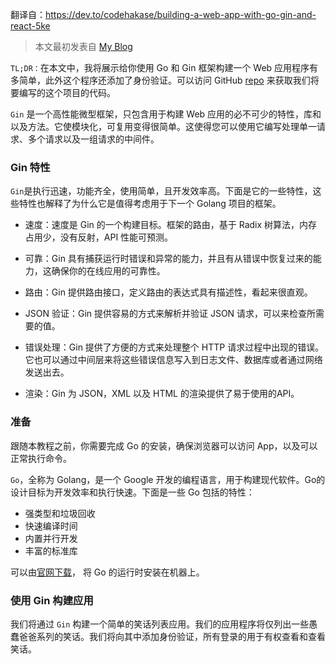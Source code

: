 

翻译自：https://dev.to/codehakase/building-a-web-app-with-go-gin-and-react-5ke



>  本文最初发表自 [My Blog](https://hakaselogs.me/2018-04-20/building-a-web-app-with-go-gin-and-react)



`TL;DR：`在本文中，我将展示给你使用 Go 和 Gin 框架构建一个 Web 应用程序有多简单，此外这个程序还添加了身份验证。可以访问 GitHub [repo](https://github.com/codehakase/golang-gin)  来获取我们将要编写的这个项目的代码。



`Gin` 是一个高性能微型框架，只包含用于构建 Web 应用的必不可少的特性，库和以及方法。它使模块化，可复用变得很简单。这使得您可以使用它编写处理单一请求、多个请求以及一组请求的中间件。



### Gin 特性



`Gin`是执行迅速，功能齐全，使用简单，且开发效率高。下面是它的一些特性，这些特性也解释了为什么它是值得考虑用于下一个 Golang 项目的框架。



- 速度：速度是 Gin 的一个构建目标。框架的路由，基于 Radix 树算法，内存占用少，没有反射，API 性能可预测。



- 可靠：Gin 具有捕获运行时错误和异常的能力，并且有从错误中恢复过来的能力，这确保你的在线应用的可靠性。



- 路由：Gin 提供路由接口，定义路由的表达式具有描述性，看起来很直观。



- JSON 验证：Gin 提供容易的方式来解析并验证 JSON 请求，可以来检查所需要的值。



- 错误处理：Gin 提供了方便的方式来处理整个 HTTP 请求过程中出现的错误。它也可以通过中间层来将这些错误信息写入到日志文件、数据库或者通过网络发送出去。



- 渲染：Gin 为 JSON，XML 以及 HTML 的渲染提供了易于使用的API。



### 准备 



跟随本教程之前，你需要完成 Go 的安装，确保浏览器可以访问 App，以及可以正常执行命令。



`Go`，全称为 Golang，是一个 Google 开发的编程语言，用于构建现代软件。Go的设计目标为开发效率和执行快速。下面是一些 Go 包括的特性：



- 强类型和垃圾回收
- 快速编译时间
- 内置并行开发
- 丰富的标准库



可以由[官网下载](https://golang.org/dl/)， 将 Go 的运行时安装在机器上。



### 使用 Gin 构建应用



我们将通过 `Gin` 构建一个简单的笑话列表应用。我们的应用程序将仅列出一些愚蠢爸爸系列的笑话。我们将向其中添加身份验证，所有登录的用于有权查看和查看笑话。









